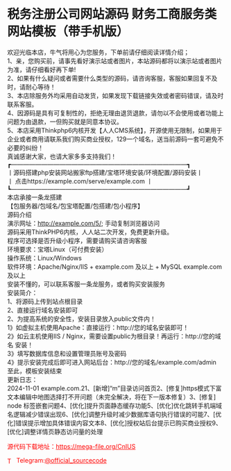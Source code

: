 # 税务注册公司网站源码 财务工商服务类网站模板（带手机版）

欢迎光临本店，牛气将用心为您服务，下单前请仔细阅读详情介绍；<br>1、亲，您购买前，请事先看好演示站或者图片，本站源码都将以演示站或者图片为准，请仔细看好再下单!<br>2、如果有什么疑问或者需要什么类型的源码，请咨询客服，客服如果回复不及时，请耐心等待！<br>3、本店除服务外均采用自动发货，如果发现下载链接失效或者密码错误，请及时联系客服。<br>4、因源码是具有可复制性的，拒绝无理由退货退款，请勿以不会使用或者功能上问题为由退款，一但购买就是同意本协议。<br>5、本店采用Thinkphp6内核开发【人人CMS系统】，开源使用无限制，如果用于企业或者商用请联系我们购买商业授权，129一个域名，送当前源码一套可避免不必要的纠纷！<br>真诚感谢大家，也请大家多多支持我们！<br>┏—————————————————————————————┓<br>丨源码搭建php安装网站搬家ftp搭建/宝塔环境安装/环境配置/源码安装丨<br>丨  点击https://example.com/serve/example.com     丨<br>┗—————————————————————————————┛<br>本店承接一条龙搭建<br>【包服务器/包域名/包宝塔配置/包搭建/包小程序】<br>源码介绍<br>演示网址：http://example.com/5/; 手动复制浏览器访问<br>源码采用ThinkPHP6内核，人人站二次开发，免费更新升级。<br>程序可选择是否升级小程序，需要请购买请咨询客服<br>环境要求：宝塔Linux（可付费安装）<br>操作系统：Linux/Windows<br>软件环境：Apache/Nginx/IIS + example.com 及以上 + MySQL example.com 及以上<br>安装不懂的，可以联系客服一条龙服务，或者购买安装服务<br>安装简介：<br>1、将源码上传到站点根目录<br>2、直接运行域名安装即可<br>2、为提高系统的安全性，安装目录放入public文件内！<br>  1》如虚拟主机使用Apache：直接运行：http://您的域名安装即可！<br>  2》如云主机使用IIS / Nginx，需要设置public为根目录！再运行：http://您的域名 安装！<br>  3》填写数据库信息和设置管理员账号及密码<br>  4》提示安装完成后即可进入网站后台：http://您的域名/example.com/admin<br>至此，模板安装结束<br>更新日志：<br>2024-11-01 example.com.21、[新增]“m”目录访问首页2、[修复]https模式下富文本编辑中地图选择打不开问题（未完全解决，将在下一版本修复）3、[修复] node 标签嵌套问题4、[优化]提升页面静态缓存功能5、[优化]优化跳转手机端域名逻辑减少错误出现6、[优化]调整升级时减少数据库语句执行错误的可能7、[优化]错误提示增加具体错误内容文本8、[优化]授权站后台提示已购买商业授权9、[优化]调整详情页静态访问量的处理<br>


<p style="color: red;">源代码下载地址：<a href="https://mega-file.org/CnIUS" style="color: red;">https://mega-file.org/CnIUS</a></p><p style="color: red;"><img src="https://cdn-icons-png.flaticon.com/512/2111/2111646.png" alt="Telegram Icon" style="width: 16px; vertical-align: middle; margin-right: 5px;">Telegram:<a href="https://t.me/official_sourcecode" style="color: red;">@official_sourcecode</a></p>